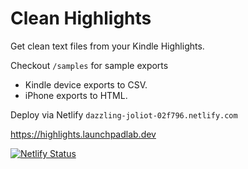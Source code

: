 # Clean Highlights

Get clean text files from your Kindle Highlights.

Checkout `/samples` for sample exports

* Kindle device exports to CSV.
* iPhone exports to HTML.

Deploy via Netlify `dazzling-joliot-02f796.netlify.com`

https://highlights.launchpadlab.dev

[![Netlify Status](https://api.netlify.com/api/v1/badges/dc67a461-e036-40a2-a7c2-485d338e532b/deploy-status)](https://app.netlify.com/sites/dazzling-joliot-02f796/deploys)

